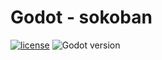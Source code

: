 # Godot - sokoban

[![license](https://img.shields.io/github/license/mashape/apistatus.svg)]()
![Godot version](https://img.shields.io/badge/godot-v2.1--custom-blue.svg)
